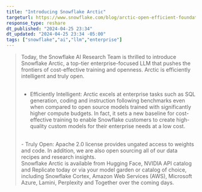 ```yaml
---
title: "Introducing Snowflake Arctic"
targeturl: https://www.snowflake.com/blog/arctic-open-efficient-foundation-language-models-snowflake/ 
response_type: reshare
dt_published: "2024-04-25 23:34"
dt_updated: "2024-04-25 23:34 -05:00"
tags: ["snowflake","ai","llm","enterprise"]
---
```


> Today, the Snowflake AI Research Team is thrilled to introduce Snowflake Arctic, a top-tier enterprise-focused LLM that pushes the frontiers of cost-effective training and openness. Arctic is efficiently intelligent and truly open.  
> <br>
>    - Efficiently Intelligent: Arctic excels at enterprise tasks such as SQL generation, coding and instruction following benchmarks even when compared to open source models trained with significantly higher compute budgets. In fact, it sets a new baseline for cost-effective training to enable Snowflake customers to create high-quality custom models for their enterprise needs at a low cost.  
> <br>
>    - Truly Open: Apache 2.0 license provides ungated access to weights and code. In addition, we are also open sourcing all of our data recipes and research insights.  
> <br>
> Snowflake Arctic is available from Hugging Face, NVIDIA API catalog and Replicate today or via your model garden or catalog of choice, including Snowflake Cortex, Amazon Web Services (AWS), Microsoft Azure, Lamini, Perplexity and Together over the coming days.